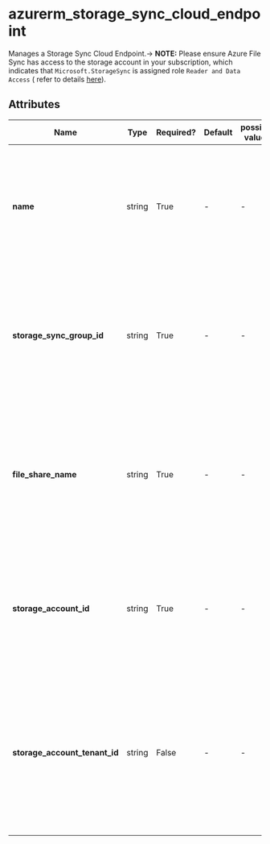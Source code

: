 # azurerm_storage_sync_cloud_endpoint

Manages a Storage Sync Cloud Endpoint.-> **NOTE:** Please ensure Azure File Sync has access to the storage account in your subscription, which indicates that `Microsoft.StorageSync` is assigned role `Reader and Data Access` ( refer to details [here](https://docs.microsoft.com/azure/storage/files/storage-sync-files-troubleshoot?tabs=portal1%2Cazure-portal#common-troubleshooting-steps)).

## Attributes

| Name | Type | Required? | Default  | possible values | Description |
| ---- | ---- | --------- | -------- | ----------- | ----------- |
| **name** | string | True | -  |  -  | The name which should be used for this Storage Sync Cloud Endpoint. Changing this forces a new Storage Sync Cloud Endpoint to be created. | 
| **storage_sync_group_id** | string | True | -  |  -  | The ID of the Storage Sync Group where this Cloud Endpoint should be created. Changing this forces a new Storage Sync Cloud Endpoint to be created. | 
| **file_share_name** | string | True | -  |  -  | The Storage Share name to be synchronized in this Storage Sync Cloud Endpoint. Changing this forces a new Storage Sync Cloud Endpoint to be created. | 
| **storage_account_id** | string | True | -  |  -  | The ID of the Storage Account where the Storage Share exists. Changing this forces a new Storage Sync Cloud Endpoint to be created. | 
| **storage_account_tenant_id** | string | False | -  |  -  | The Tenant ID of the Storage Account where the Storage Share exists. Changing this forces a new Storage Sync Cloud Endpoint to be created. Defaults to the current tenant id. | 

